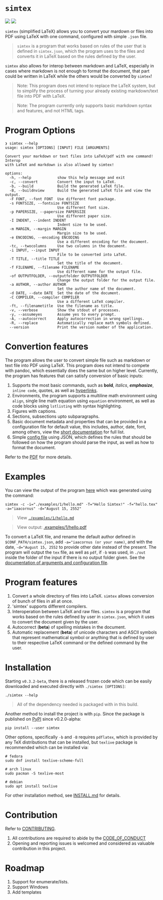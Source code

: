 # `simtex`

![](https://api.codiga.io/project/34276/score/svg)
![](https://github.com/iaacornus/simtex/actions/workflows/pytest.yaml/badge.svg)

`simtex` (simplified LaTeX) allows you to convert your mardown or files
 into PDF using LaTeX with one command, configured with simple `.json` file.

> `simtex` is a program that works based on rules of the user that is
defined in `simtex.json`, which the program uses to the files and converts
it in LaTeX based on the rules defined by the user.

`simtex` also allows for interop between markdown and LaTeX, especially in cases
where markdown is not enough to format the document, that part could be written
in LaTeX while the others would be converted by `simtex`!

> Note: This program does not intend to replace the LaTeX system, but to
simplify the process of turning your already existing markdown/text file
into PDF with LaTeX.

> Note: The program currently only supports basic markdown syntax and
features, and not HTML tags.

# Program Options

```
❯ simtex --help
usage: simtex [OPTIONS] [INPUT] FILE [ARGUMENTS]

Convert your markdown or text files into LaTeX/pdf with one command! Interop
with LaTeX and markdown is also allowed by simtex!

options:
  -h, --help            show this help message and exit
  -c, --convert         Convert the input to LaTeX.
  -b, --build           Build the generated LaTeX file.
  -B, --buildnview      Build the generated LaTeX file and view the output.
  -F FONT, --font FONT  Use different font package.
  -s FONTSIZE, --fontsize FONTSIZE
                        Use different font size.
  -p PAPERSIZE, --papersize PAPERSIZE
                        Use different paper size.
  -I INDENT, --indent INDENT
                        Indent size to be used.
  -m MARGIN, --margin MARGIN
                        Margin size to be used.
  -e ENCODING, --encoding ENCODING
                        Use a different encoding for the document.
  -tc, --twocolumns     Use two columns in the document.
  -i INPUT, --input INPUT
                        File to be converted into LaTeX.
  -T TITLE, --title TITLE
                        Set the title of the document.
  -f FILENAME, --filename FILENAME
                        Use different name for the output file.
  -of OUTPUTFOLDER, --outputfolder OUTPUTFOLDER
                        Change the output folder for the output file.
  -a AUTHOR, --author AUTHOR
                        Set the author name of the document.
  -d DATE, --date DATE  Set the date of the document.
  -C COMPILER, --compiler COMPILER
                        Use a different LaTeX compiler.
  -ft, --filenametitle  Use the filename as title.
  -v, --verbose         Show the stdout of processes.
  -y, --assumeyes       Assume yes to every prompt.
  -A, --autocorrect     Apply autocorrection in wrong spellings.
  -R, --replace         Automatically replace math symbols defined.
  --version             Print the version number of the application.
```

# Convertion features

The program allows the user to convert simple file such as markdown or text
file into PDF using LaTeX. This program does not intend to compete with pandoc,
which essentially does the same but on higher level. Currently, the program
has features that can satisfy conversion of basic inputs:

1. Supports the most basic commands, such as **bold**, _italics_,
**_emphasize_**, `inline code`, quotes, as well as [hyperlinks](hyperlinks).
2. Environments, the program supports a multiline math environment using
`align`, single line math equation using `equation` environment, as well as
code blocks using `lstlisting` with syntax highlighting.
3. Figures with captions.
4. Sections, subsections upto subparagraphs.
5. Basic document metadata and properties that can be provided in a
configuration file for default value, this includes, author, date, font, among
others, view the [short documentation](./examples/config/README.md) for full
list.
6. Simple [config file](./examples/config/simtex.json) using JSON, which
defines the rules that should be followed on how the program should parse the
input, as well as how to format the document.

Refer to the [PDF](./examples/1/out/hello.pdf) for more details.

# Examples

You can view the output of the program [here](./examples/1/out/hello.pdf) which was
generated using the command:

```
simtex -c -i="./examples/1/hello.md" -T="Hello Simtex!" -f="hello.tex" -a="iaacornus" -d="August 15, 2552"
```

> View [`./examples/1/hello.md`](./examples/1/example.md)

> View output: [.examples/1/hello.pdf](./examples/1/out/hello.pdf)

To convert a LaTeX file, and rename the default author defined in
`$CONF_PATH/simtex.json`, add `-a="iaacornus (or your name)`, and with the
date, `-d="August 15, 2552` to provide other date instead of the present. The
program will output the `tex` file, as well as `pdf`, if `-b` was used, in `./out`
inside the folder of the input if there is no output folder given. See the
[documentation of arguments and configuration file](./examples/config/README.md).

# Program features

1. Convert a whole directory of files into LaTeX. `simtex` allows conversion of
bunch of files in all at once.
2. 'simtex' supports different compilers.
3. Interoperation between LaTeX and raw files. `simtex` is a program
that works based on the rules defined by user in `simtex.json`, which it uses
to convert the document given by the user.
4. Autocorrect (**beta**) of spelling mistakes in the document.
5. Automatic replacement (**beta**) of unicode characters and ASCII symbols that represent mathematical symbol or anything that is defined by user to their respective LaTeX command or the defined command by the user.

# Installation

Starting `v0.3.2-beta`, there is a released frozen code which can be easily downloaded
and executed directly with `./simtex [OPTIONS]`:

```
./simtex --help
```

> All of the dependency needed is packaged with in this build.

Another method to install the project is with `pip`. Since the package is
published on [PyPI](https://pypi.org/project/simtex/) since v0.2.0-alpha:

```
pip install --user simtex
```

Other options, specifically `-b` and `-B` requires `pdflatex`, which is provided
by any TeX distributions that can be installed, but `texlive` package is recommended
which can be installed via:

```
# fedora
sudo dnf install texlive-scheme-full

# arch linux
sudo pacman -S texlive-most

# debian
sudo apt install texlive
```

For other installation method, see [INSTALL.md](INSTALL.md) for details.

# Contribution

Refer to [CONTRIBUTING](CONTRIBUTING.md).

1. All contributions are required to abide by the [CODE_OF_CONDUCT](CODE_OF_CONDUCT.md)
2. Opening and reporting issues is welcomed and considered as valuable contribution in this project.

# Roadmap

1. Support for enumerate/lists.
2. Support Windows
3. Add templates
